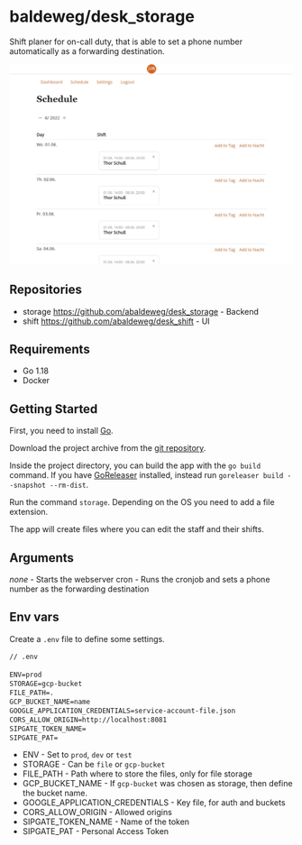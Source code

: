 # baldeweg/desk_storage

Shift planer for on-call duty, that is able to set a phone number automatically as a forwarding destination.

![Screenshot Planer](screenshot.jpg)

## Repositories

- storage <https://github.com/abaldeweg/desk_storage> - Backend
- shift <https://github.com/abaldeweg/desk_shift> - UI

## Requirements

- Go 1.18
- Docker

## Getting Started

First, you need to install [Go](https://go.dev/).

Download the project archive from the [git repository](https://github.com/abaldeweg/desk_storage).

Inside the project directory, you can build the app with the `go build` command. If you have [GoReleaser](https://goreleaser.com/) installed, instead run `goreleaser build --snapshot --rm-dist`.

Run the command `storage`. Depending on the OS you need to add a file extension.

The app will create files where you can edit the staff and their shifts.

## Arguments

*none*  - Starts the webserver
cron - Runs the cronjob and sets a phone number as the forwarding destination

## Env vars

Create a `.env` file to define some settings.

```env
// .env

ENV=prod
STORAGE=gcp-bucket
FILE_PATH=.
GCP_BUCKET_NAME=name
GOOGLE_APPLICATION_CREDENTIALS=service-account-file.json
CORS_ALLOW_ORIGIN=http://localhost:8081
SIPGATE_TOKEN_NAME=
SIPGATE_PAT=
```

- ENV - Set to `prod`, `dev` or `test`
- STORAGE - Can be `file` or `gcp-bucket`
- FILE_PATH - Path where to store the files, only for file storage
- GCP_BUCKET_NAME - If `gcp-bucket` was chosen as storage, then define the bucket name.
- GOOGLE_APPLICATION_CREDENTIALS - Key file, for auth and buckets
- CORS_ALLOW_ORIGIN - Allowed origins
- SIPGATE_TOKEN_NAME - Name of the token
- SIPGATE_PAT - Personal Access Token
